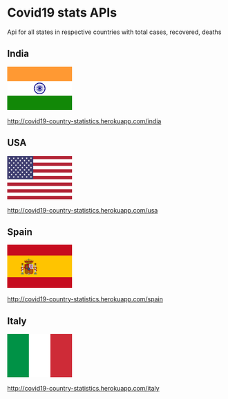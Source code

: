 # Covid19 stats APIs

Api for all states in respective countries with total cases, recovered, deaths

## India
<img src="./flags/1200px-Flag_of_India.svg.webp" width="150" height="100">

http://covid19-country-statistics.herokuapp.com/india

## USA
<img src="./flags/1200px-Flag_of_the_United_States.svg.webp" width="150" height="100">

http://covid19-country-statistics.herokuapp.com/usa

## Spain
<img src="./flags/Flag_of_Spain.svg" width="150" height="100">

http://covid19-country-statistics.herokuapp.com/spain

## Italy
<img src="./flags/1200px-Flag_of_Italy.svg.webp" width="150" height="100">

http://covid19-country-statistics.herokuapp.com/italy